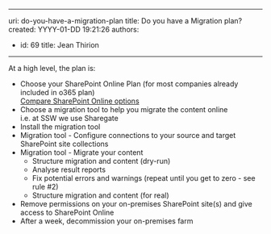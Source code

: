 

---
uri: do-you-have-a-migration-plan
title: Do you have a Migration plan?
created: YYYY-01-DD 19:21:26
authors:
  - id: 69
    title: Jean Thirion
---




<span class='intro'> <p>At a high level, the plan is&#58;<br></p> </span>

<ul><li>Choose your SharePoint Online Plan (for most companies already included in o365 plan) 
      <br>
      <a href="https&#58;//products.office.com/en-us/sharepoint/compare-sharepoint-plans">Compare SharePoint Online options​​</a></li><li>Choose a migration tool to help you migrate the content online 
      <br>i.e. at SSW we use Sharegate<br> </li><li>Install the migration tool 
      <br></li><li>Migration tool - Configure connections to your source and target SharePoint site collections<br> </li><li>Migration tool - Migrate your content 
      <ul><li>Structure migration and content (dry-run)</li><li>Analyse result reports&#160;</li><li>Fix potential errors and warnings (repeat until you get to zero - see rule #2)</li><li>Structure migration and content (for real)<br> </li></ul></li><li>Remove permissions on your on-premises SharePoint site(s) and give access to SharePoint Online<br> </li><li>After a week, decommission your on-premises farm​<br></li></ul>
<br>


